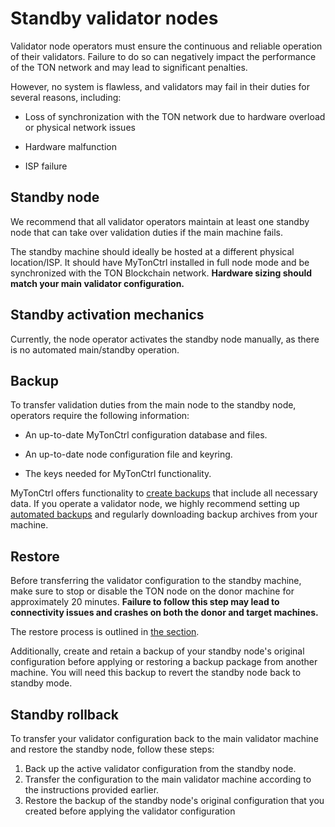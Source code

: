 # Standby validator nodes

Validator node operators must ensure the continuous and reliable operation of their validators. Failure to do so can negatively impact the performance of the TON network and may lead to significant penalties.

However, no system is flawless, and validators may fail in their duties for several reasons, including:

* Loss of synchronization with the TON network due to hardware overload or physical network issues

* Hardware malfunction

* ISP failure

## Standby node

We recommend that all validator operators maintain at least one standby node that can take over validation duties if the main machine fails.

The standby machine should ideally be hosted at a different physical location/ISP. It should have MyTonCtrl installed in full node mode and be synchronized with the TON Blockchain network. **Hardware sizing should match your main validator configuration.**

## Standby activation mechanics

Currently, the node operator activates the standby node manually, as there is no automated main/standby operation.

## Backup

To transfer validation duties from the main node to the standby node, operators require the following information:

* An up-to-date MyTonCtrl configuration database and files.

* An up-to-date node configuration file and keyring.

* The keys needed for MyTonCtrl functionality.

MyTonCtrl offers functionality to [create backups](mytonctrl-backup-restore.md) that include all necessary data. If you operate a validator node, we highly recommend setting up [automated backups](mytonctrl-backup-restore.md#automated-backup-creation) and regularly downloading backup archives from your machine.

## Restore

Before transferring the validator configuration to the standby machine, make sure to stop or disable the TON node on the donor machine for approximately 20 minutes. **Failure to follow this step may lead to connectivity issues and crashes on both the donor and target machines.**

The restore process is outlined in [the section](mytonctrl-backup-restore.md).

Additionally, create and retain a backup of your standby node's original configuration before applying or restoring a backup package from another machine. You will need this backup to revert the standby node back to standby mode.

## Standby rollback

To transfer your validator configuration back to the main validator machine and restore the standby node, follow these steps:

1. Back up the active validator configuration from the standby node.
2. Transfer the configuration to the main validator machine according to the instructions provided earlier.
3. Restore the backup of the standby node's original configuration that you created before applying the validator configuration
